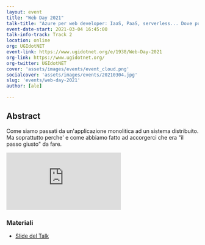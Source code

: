 ```yaml
---
layout: event
title: "Web Day 2021"
talk-title: "Azure per web developer: IaaS, PaaS, serverless... Dove pubblico la mia applicazione?"
event-date-start: 2021-03-04 16:45:00
talk-info-track: Track 2
location: online
org: UGIdotNET
event-link: https://www.ugidotnet.org/e/1938/Web-Day-2021
org-link: https://www.ugidotnet.org/
org-twitter: UGIdotNET
cover: 'assets/images/events/event_cloud.png'
socialcover: 'assets/images/events/20210304.jpg'
slug: 'events/web-day-2021'
author: [ale]

---
```

## Abstract
Come siamo passati da un'applicazione monolitica ad un sistema distribuito. Ma soprattutto perche' e come abbiamo fatto ad accorgerci che era "il passo giusto" da fare.

<div class="video">

<div class="responsive-iframe-container-16">
<iframe class="responsive-iframe" src="https://www.youtube.com/embed/ITe-xWHIS-U" frameborder="0" allow="accelerometer; autoplay; clipboard-write; encrypted-media; gyroscope; picture-in-picture" allowfullscreen></iframe>
</div>
</div>

<div class="slide">
<h3>Materiali</h3>
<ul>
    <li><a href="https://www.slideshare.net/melkio/a-quick-introduction-to-aks" target="_blank">Slide del Talk </a></li>
</ul>
</div>

